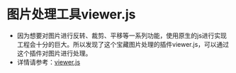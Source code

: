 # 图片处理工具viewer.js
- 因为想要对图片进行反转、裁剪、平移等一系列功能，使用原生的js进行实现工程会十分的巨大。所以发现了这个宝藏图片处理的插件viewer.js，可以通过这个插件对图片进行处理。
- 详情请参考：[viewer.js](https://github.com/fengyuanchen/viewerjs/blob/master/README.md)
